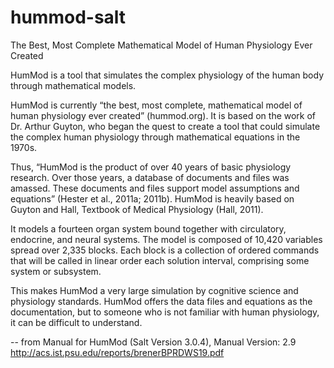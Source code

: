 # hummod-salt
The Best, Most Complete Mathematical Model of Human Physiology Ever Created

HumMod is a tool that simulates the complex physiology of the human body through mathematical models.

HumMod is currently “the best, most complete, mathematical model of human physiology ever created” 
(hummod.org). It is based on the work of Dr. Arthur Guyton, who began the quest to create a tool that 
could simulate the complex human physiology through mathematical equations in the 1970s.

Thus, “HumMod is the product of over 40 years of basic physiology research. Over those years, a database of 
documents and files was amassed. These documents and files support model assumptions and equations” 
(Hester et al., 2011a; 2011b). HumMod is heavily based on Guyton and Hall, Textbook of Medical 
Physiology (Hall, 2011).

It models a fourteen organ system bound together with circulatory, endocrine, 
and neural systems. The model is composed of 10,420 variables spread over 2,335 blocks. Each block is a 
collection of ordered commands that will be called in linear order each solution interval, comprising some 
system or subsystem.

This makes HumMod a very large simulation by cognitive science and physiology 
standards. HumMod offers the data files and equations as the documentation, but to someone who is not 
familiar with human physiology, it can be difficult to understand.

-- from Manual for HumMod (Salt Version 3.0.4), Manual Version: 2.9
http://acs.ist.psu.edu/reports/brenerBPRDWS19.pdf
